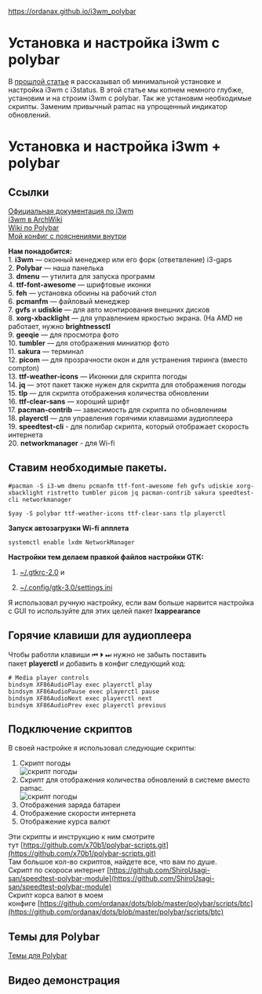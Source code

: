 https://ordanax.github.io/i3wm_polybar

# Установка и настройка i3wm c polybar

В [прошлой статье](https://ordanax.github.io/i3wm) я рассказывал об минимальной установке и настройка i3wm с i3status. В этой статье мы копнем немного глубже, установим и на строим i3wm c polybar. Так же установим необходимые скрипты. Заменим привычный pamac на упрощенный индикатор обновлений.

# Установка и настройка i3wm + polybar

## Ссылки

[Официальная документация по i3wm](https://i3wm.org/docs/userguide.html)  
[i3wm в ArchWiki](https://wiki.archlinux.org/index.php/i3_%28%D0%A0%D1%83%D1%81%D1%81%D0%BA%D0%B8%D0%B9%29)  
[Wiki по Polybar](https://github.com/polybar/polybar/wiki)  
[Мой конфиг с пояснениями внутри](https://github.com/ordanax/dots/tree/master/3wm_v_3)  

**Нам понадобится:**  
1. **i3wm** — оконный менеджер или его форк (ответвление) i3-gaps  
2. **Polybar** — наша панелька  
3. **dmenu** — утилита для запуска программ  
4. **ttf-font-awesome** — шрифтовые иконки  
5. **feh** — установка обоины на рабочий стол  
6. **pcmanfm** — файловый менеджер  
7. **gvfs** и **udiskie** — для авто монтирования внешних дисков  
8. **xorg-xbacklight** — для управлением яркостью экрана. (На AMD не работает, нужно **brightnessctl**  
9. **geeqie** — для просмотра фото  
10. **tumbler** — для отображения миниатюр фото  
11. **sakura** — терминал  
12. **picom** — для прозрачности окон и для устранения тиринга (вместо compton)  
13. **ttf-weather-icons** — Иконнки для скрипта погоды  
14. **jq** — этот пакет также нужен для скрипта для отображения погоды  
15. **tlp** — для скрипта отображения количества обновлении  
16. **ttf-clear-sans** — хороший шрифт  
17. **pacman-contrib** — зависимость для скрипта по обновлениям  
18. **playerctl** — для управления горячими клавишами аудиоплеера  
19. **speedtest-cli** - для полибар скрипта, который отображает скорость интернета  
20. **networkmanager** - для Wi-fi

## Ставим необходимые пакеты.

```
#pacman -S i3-wm dmenu pcmanfm ttf-font-awesome feh gvfs udiskie xorg-xbacklight ristretto tumbler picom jq pacman-contrib sakura speedtest-cli networkmanager
```

```
$yay -S polybar ttf-weather-icons ttf-clear-sans tlp playerctl
```

**Запуск автозагрузки Wi-fi апплета**

```
systemctl enable lxdm NetworkManager
```

**Настройки тем делаем правкой файлов настройки GTK:**

1.  [~/.gtkrc-2.0](https://github.com/ordanax/dots/blob/master/3wm_v_3/gtkrc-2.0.tar.gz) и  
    
2.  [~/.config/gtk-3.0/settings.ini](https://github.com/ordanax/dots/blob/master/3wm_v_3/gtk-3.0/settings.ini)  
    

Я использовал ручную настройку, если вам больше нарвится настройка с GUI то используйте для этих целей пакет **lxappearance**

## Горячие клавиши для аудиоплеера

Чтобы работли клавиши ⏮ ⏵ ⏭ нужно не забыть поставить пакет **playerctl** и добавить в конфиг следующий код:

```
# Media player controls
bindsym XF86AudioPlay exec playerctl play
bindsym XF86AudioPause exec playerctl pause
bindsym XF86AudioNext exec playerctl next
bindsym XF86AudioPrev exec playerctl previous
```

## Подключение скриптов

В своей настройке я использовал следующие скрипты:  
1) Скрипт погоды  
![скрипт погоды](https://ordanax.github.io/img/wheather.png)  
2) Скрипт для отображения количества обновлений в системе вместо pamac.  
![скрипт погоды](https://ordanax.github.io/img/update.png)  
3) Отображения заряда батареи  
4) Отображение скорости интернета  
5) Отображение курса валют

Эти скрипты и инструкцию к ним смотрите тут [https://github.com/x70b1/polybar-scripts.git](https://github.com/x70b1/polybar-scripts.git)  
Там большое кол-во скриптов, найдете все, что вам по душе.  
Скрипт по скороси интернет [https://github.com/ShiroUsagi-san/speedtest-polybar-module](https://github.com/ShiroUsagi-san/speedtest-polybar-module)  
Скрипт корса валют в моем конфиге [https://github.com/ordanax/dots/blob/master/polybar/scripts/btc](https://github.com/ordanax/dots/blob/master/polybar/scripts/btc)

## Темы для Polybar

[Темы для Polybar](https://github.com/adi1090x/polybar-themes)  

## Видео демонстрация